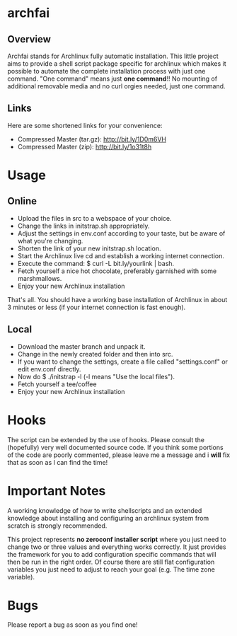 archfai
=======
Overview
--------
Archfai stands for Archlinux fully automatic installation. This little project
aims to provide a shell script package specific for archlinux which makes it
possible to automate the complete installation process with just one command.
"One command" means just **one command**!! No mounting of additional removable
media and no curl orgies needed, just one command.

Links
-----
Here are some shortened links for your convenience:
* Compressed Master (tar.gz): 	http://bit.ly/1D0m6VH
* Compressed Master (zip):	http://bit.ly/1o31t8h

Usage
=====
Online
------
* Upload the files in src to a webspace of your choice.
* Change the links in initstrap.sh appropriately.
* Adjust the settings in env.conf according to your taste,
	but be aware of what you're changing.
* Shorten the link of your new initstrap.sh location.
* Start the Archlinux live cd and establish a working internet connection.
* Execute the command:
	$ curl -L bit.ly/yourlink | bash.
* Fetch yourself a nice hot chocolate, preferably garnished with some marshmallows.
* Enjoy your new Archlinux installation

That's all.
You should have a working base installation of Archlinux in about
3 minutes or less (if your internet connection is fast enough).

Local
-----
* Download the master branch and unpack it.
* Change in the newly created folder and then into src.
* If you want to change the settings, create a file called "settings.conf" or edit env.conf directly.
* Now do $ ./initstrap -l  (-l means "Use the local files").
* Fetch yourself a tee/coffee
* Enjoy your new Archlinux installation

Hooks
=====
The script can be extended by the use of hooks. Please consult the
(hopefully) very well documented source code. If you think some
portions of the code are poorly commented, please leave me a message
and i **will** fix that as soon as I can find the time!

Important Notes
===============
A working knowledge of how to write shellscripts and an extended
knowledge about installing and configuring an archlinux system from scratch
is strongly recommended.

This project represents **no zeroconf installer script**
where you just need to change two or three values and
everything works correctly. It just provides the framework for you
to add configuration specific commands that will then be run in the right
order. Of course there are still flat configuration variables you just
need to adjust to reach your goal (e.g. The time zone variable).

Bugs
====
Please report a bug as soon as you find one!


